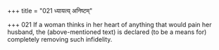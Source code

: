 +++
title = "021 ध्यायत्य् अनिष्टम्"

+++
021	If a woman thinks in her heart of anything that would pain her husband, the (above-mentioned text) is declared (to be a means for) completely removing such infidelity.